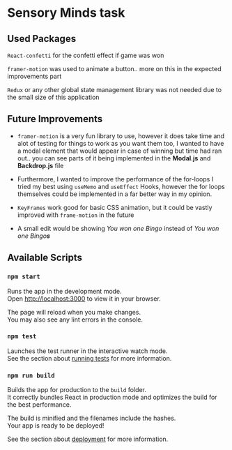 # Sensory Minds task


## Used Packages
`React-confetti` for the confetti effect if game was won

`framer-motion` was used to animate a button.. more on this in the expected improvements part

`Redux` or any other global state management library was not needed due to the small size of this application

## Future Improvements

* `framer-motion` is a very fun library to use, however it does take time and alot of testing for things to work as you want them too, I wanted to have a modal element that would appear in case of winning but time had ran out.. you can see parts of it being implemented in the **Modal.js** and **Backdrop.js** file

* Furthermore, I wanted to improve the performance of the for-loops I tried my best using `useMemo` and `useEffect` Hooks, however the for loops themselves could be implemented in a far better way in my opinion.

* `KeyFrames` work good for basic CSS animation, but it could be vastly improved with `frame-motion` in the future

* A small edit would be showing *You won one Bingo* instead of *You won one Bingo**s***
## Available Scripts

### `npm start`

Runs the app in the development mode.\
Open [http://localhost:3000](http://localhost:3000) to view it in your browser.

The page will reload when you make changes.\
You may also see any lint errors in the console.

### `npm test`

Launches the test runner in the interactive watch mode.\
See the section about [running tests](https://facebook.github.io/create-react-app/docs/running-tests) for more information.

### `npm run build`

Builds the app for production to the `build` folder.\
It correctly bundles React in production mode and optimizes the build for the best performance.

The build is minified and the filenames include the hashes.\
Your app is ready to be deployed!

See the section about [deployment](https://facebook.github.io/create-react-app/docs/deployment) for more information.
